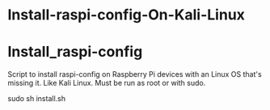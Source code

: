 # Install-raspi-config-On-Kali-Linux
Install_raspi-config
====================

Script to install raspi-config on Raspberry Pi devices with an Linux OS that's missing it. Like Kali Linux.
Must be run as root or with sudo.

sudo sh install.sh
